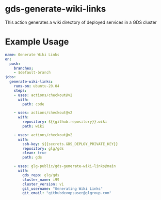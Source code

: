 # gds-generate-wiki-links
This action generates a wiki directory of deployed services in a GDS cluster

# Example Usage

```yml
name: Generate Wiki Links
on:
  push:
    branches:
    - $default-branch
jobs:
  generate-wiki-links:
    runs-on: ubuntu-20.04
    steps:
    - uses: actions/checkout@v2
      with:
        path: code

    - uses: actions/checkout@v2
      with:
        repository: ${{github.repository}}.wiki
        path: wiki

    - uses: actions/checkout@v2
      with:
        ssh-key: ${{secrets.GDS_DEPLOY_PRIVATE_KEY}}
        repository: glg/gds
        clean: true
        path: gds

    - uses: glg-public/gds-generate-wiki-links@main
      with:
        gds_repo: glg/gds
        cluster_name: i99
        cluster_version: v1
        git_username: "Generating Wiki Links"
        git_email: "githubdevopsuser@glgroup.com"
```
